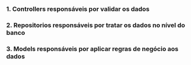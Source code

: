 ### 1. Controllers responsáveis por validar os dados
### 2. Repositorios responsáveis por tratar os dados no nível do banco
### 3. Models responsáveis por aplicar regras de negócio aos dados